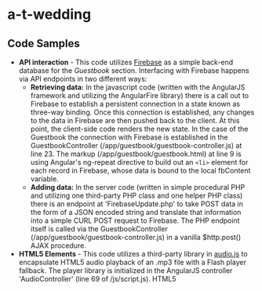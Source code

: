 # a-t-wedding
## Code Samples
* **API interaction** - This code utilizes [Firebase](https://www.firebase.com/) as a simple back-end database for the *Guestbook* section.  Interfacing with Firebase happens via API endpoints in two different ways:
  - **Retrieving data:** In the javascript code (written with the AngularJS framework and utilizing the AngularFire library) there is a call out to Firebase to establish a persistent connection in a state known as three-way binding.  Once this connection is established, any changes to the data in Firebase are then pushed back to the client.  At this point, the client-side code renders the new state.  In the case of the Guestbook the connection with Firebase is established in the GuestbookController (/app/guestbook/guestbook-controller.js) at line 23.  The markup (/app/guestbook/guestbook.html) at line 9 is using Angular's ng-repeat directive to build out an `<li>` element for each record in Firebase, whose data is bound to the local fbContent variable.
  - **Adding data:** In the server code (written in simple procedural PHP and utilizing one third-party PHP class and one helper PHP class) there is an endpoint at 'FirebaseUpdate.php' to take POST data in the form of a JSON encoded string and translate that information into a simple CURL POST request to Firebase.  The PHP endpoint itself is called via the GuestbookController (/app/guestbook/guestbook-controller.js) in a vanilla $http.post() AJAX procedure.   
* **HTML5 Elements** - This code utilizes a third-party library in [audio.js](http://kolber.github.io/audiojs/) to encapsulate HTML5 audio playback of an .mp3 file with a Flash player fallback.  The player library is initialized in the AngularJS controller 'AudioController' (line 69 of /js/script.js).  HTML5 <audio> is a great standard on modern browsers, but for supporting older technologies such as Internet Explorer 8, the Flash player fallback is a necessary extra step to maintain graceful degradation. 